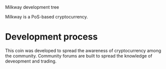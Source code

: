 
Milkway development tree

Milkway is a PoS-based cryptocurrency.

Development process
===========================

This coin was developed to spread the awareness of cryptocurrency among the community. Community forums are built to spread the knowledge of deveopment and trading. 


